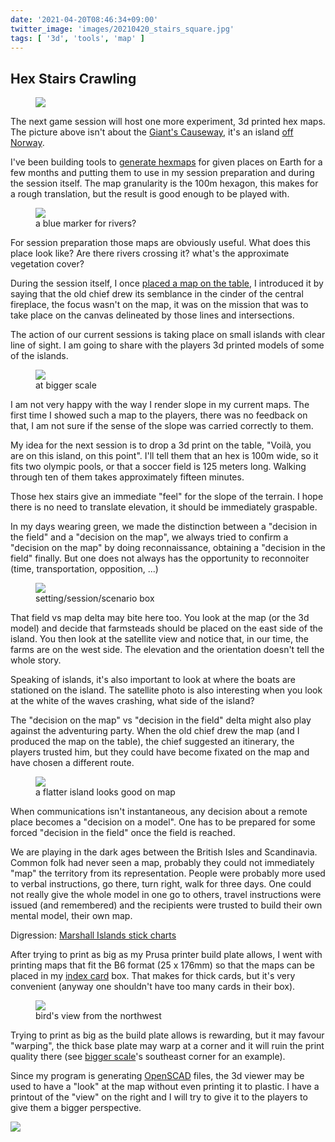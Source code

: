 ```yaml
---
date: '2021-04-20T08:46:34+09:00'
twitter_image: 'images/20210420_stairs_square.jpg'
tags: [ '3d', 'tools', 'map' ]
---
```


## Hex Stairs Crawling

<figure class="banner">
<a href="images/20210420_stairs.jpg"><img src="images/20210420_stairs.jpg" loading="lazy" /></a>
<figcaption>
</figcaption>
</figure>

The next game session will host one more experiment, 3d printed hex maps. The picture above isn't about the [Giant's Causeway](https://en.wikipedia.org/wiki/Giant%27s_Causeway), it's an island [off Norway](https://www.openstreetmap.org/#map=15/61.0990/4.6945).

I've been building tools to [generate hexmaps](20210119.html?t=Mapping_Lindisfarne&f=hex_stairs) for given places on Earth for a few months and putting them to use in my session preparation and during the session itself. The map granularity is the 100m hexagon, this makes for a rough translation, but the result is good enough to be played with.

<figure class="left">
<a href="images/20210420_storoyna0.jpg"><img src="images/20210420_storoyna0.jpg" loading="lazy" /></a>
<figcaption>
a blue marker for rivers?
</figcaption>
</figure>

For session preparation those maps are obviously useful. What does this place look like? Are there rivers crossing it? what's the approximate vegetation cover?

During the session itself, I once [placed a map on the table](20210221.html?t=Beers_and_Dragons__4&f=hex_stairs#map), I introduced it by saying that the old chief drew its semblance in the cinder of the central fireplace, the focus wasn't on the map, it was on the mission that was to take place on the canvas delineated by those lines and intersections.

The action of our current sessions is taking place on small islands with clear line of sight. I am going to share with the players 3d printed models of some of the islands.

<figure class="right smaller">
<a href="images/20210420_islands.jpg"><img src="images/20210420_islands.jpg" loading="lazy" /></a>
<figcaption>
at bigger scale
</figcaption>
</figure>

I am not very happy with the way I render slope in my current maps. The first time I showed such a map to the players, there was no feedback on that, I am not sure if the sense of the slope was carried correctly to them.

My idea for the next session is to drop a 3d print on the table, "Voilà, you are on this island, on this point". I'll tell them that an hex is 100m wide, so it fits two olympic pools, or that a soccer field is 125 meters long. Walking through ten of them takes approximately fifteen minutes.

Those hex stairs give an immediate "feel" for the slope of the terrain. I hope there is no need to translate elevation, it should be immediately graspable.

In my days wearing green, we made the distinction between a "decision in the field" and a "decision on the map", we always tried to confirm a "decision on the map" by doing reconnaissance, obtaining a "decision in the field" finally. But one does not always has the opportunity to reconnoiter (time, transportation, opposition, ...)

<figure class="left small">
<a href="images/20210420_box.jpg"><img src="images/20210420_box.jpg" loading="lazy" /></a>
<figcaption>
setting/session/scenario box
</figcaption>
</figure>

That field vs map delta may bite here too. You look at the map (or the 3d model) and decide that farmsteads should be placed on the east side of the island. You then look at the satellite view and notice that, in our time, the farms are on the west side. The elevation and the orientation doesn't tell the whole story.

Speaking of islands, it's also important to look at where the boats are stationed on the island. The satellite photo is also interesting when you look at the white of the waves crashing, what side of the island?

The "decision on the map" vs "decision in the field" delta might also play against the adventuring party. When the old chief drew the map (and I produced the map on the table), the chief suggested an itinerary, the players trusted him, but they could have become fixated on the map and have chosen a different route.

<figure class="right">
<a href="images/20210420_lagoyna0.jpg"><img src="images/20210420_lagoyna0.jpg" loading="lazy" /></a>
<figcaption>
a flatter island looks good on map
</figcaption>
</figure>

When communications isn't instantaneous, any decision about a remote place becomes a "decision on a model". One has to be prepared for some forced "decision in the field" once the field is reached.

We are playing in the dark ages between the British Isles and Scandinavia. Common folk had never seen a map, probably they could not immediately "map" the territory from its representation. People were probably more used to verbal instructions, go there, turn right, walk for three days. One could not really give the whole model in one go to others, travel instructions were issued (and remembered) and the recipients were trusted to build their own mental model, their own map.

Digression: [Marshall Islands stick charts](https://en.wikipedia.org/wiki/Marshall_Islands_stick_chart)

After trying to print as big as my Prusa printer build plate allows, I went with printing maps that fit the B6 format (25 x 176mm) so that the maps can be placed in my [index card](20210223.html?t=Index_Card&f=hex_stairs) box. That makes for thick cards, but it's very convenient (anyway one shouldn't have too many cards in their box).

<figure class="left">
<a href="images/20210420_view.jpg"><img src="images/20210420_view.jpg" loading="lazy" /></a>
<figcaption>
bird's view from the northwest
</figcaption>
</figure>

Trying to print as big as the build plate allows is rewarding, but it may favour "warping", the thick base plate may warp at a corner and it will ruin the print quality there (see [bigger scale](images/20210420_islands.jpg)'s southeast corner for an example).

Since my program is generating [OpenSCAD](https://openscad.org) files, the 3d viewer may be used to have a "look" at the map without even printing it to plastic. I have a printout of the "view" on the right and I will try to give it to the players to give them a bigger perspective.

<img class="pix" src="/images/pix.png?t=hex_stairs" loading="lazy" />

